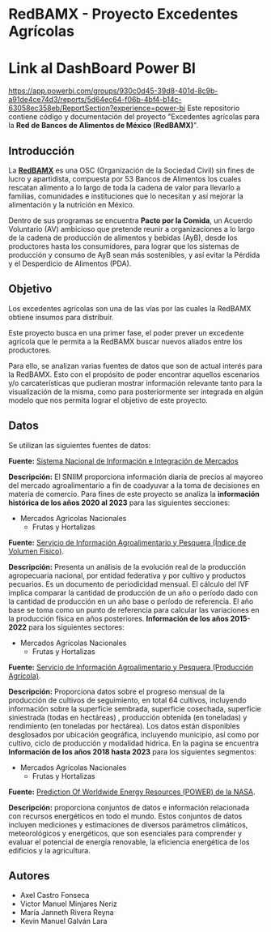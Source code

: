 # RedBAMX - Proyecto Excedentes Agrícolas

# Link al DashBoard Power BI
https://app.powerbi.com/groups/930c0d45-39d8-401d-8c9b-a91de4ce74d3/reports/5d64ec64-f06b-4bf4-b14c-63058ec358eb/ReportSection?experience=power-bi
Este repositorio contiene código y documentación del proyecto "Excedentes agrícolas para la **Red de Bancos de Alimentos de México (RedBAMX)**".

## Introducción

La [**RedBAMX**](https://bamx.org.mx/) es una OSC (Organización de la Sociedad Civil) sin fines de lucro y apartidista, compuesta por 53 Bancos de Alimentos los cuales rescatan alimento a lo largo de toda la cadena de valor para llevarlo a familias, comunidades e instituciones que lo necesitan y así mejorar la alimentación y la nutrición en México.

Dentro de sus programas se encuentra **Pacto por la Comida**, un Acuerdo Voluntario (AV) ambicioso que pretende reunir a organizaciones a lo largo de la cadena de producción de alimentos y bebidas (AyB), desde los productores hasta los consumidores, para lograr que los sistemas de producción y consumo de AyB sean más sostenibles, y así evitar la Pérdida y el Desperdicio de Alimentos (PDA). 

## Objetivo

Los excedentes agrícolas son una de las vías por las cuales la RedBAMX obtiene insumos para distribuír. 

Este proyecto busca en una primer fase, el poder prever un excedente agrícola que le permita a la RedBAMX buscar nuevos aliados entre los productores.

Para ello, se analizan varias fuentes de datos que son de actual interés para la RedBAMX. Esto con el propósito de poder encontrar aquellos escenarios y/o carcaterísticas que pudieran mostrar información relevante tanto para la visualización de la misma, como para posteriormente ser integrada en algún modelo que nos permita lograr el objetivo de este proyecto.


## Datos

Se utilizan las siguientes fuentes de datos:

**Fuente:** [Sistema Nacional de Información e Integración de Mercados](http://www.economia-sniim.gob.mx/)

**Descripción:** El SNIIM proporciona información diaria de precios al mayoreo del mercado agroalimentario a fin de coadyuvar a la toma de decisiones en materia de comercio. Para fines de este proyecto se analiza la **información histórica de los años 2020 al 2023** para las siguientes secciones:
- Mercados Agricolas Nacionales
    - Frutas y Hortalizas
 
**Fuente:** [Servicio de Información Agroalimentario y Pesquera (Índice de Volumen Físico)](https://www.gob.mx/siap/documentos/ivf-correspondiente-al-mes-de-mayo-2017-111668/).

**Descripción:** Presenta un análisis de la evolución real de la producción agropecuaria nacional, por entidad federativa y por cultivo y productos pecuarios. Es un documento de periodicidad mensual. El cálculo del IVF implica comparar la cantidad de producción de un año o período dado con la cantidad de producción en un año base o período de referencia. El año base se toma como un punto de referencia para calcular las variaciones en la producción física en años posteriores.
**Información de los años 2015-2022** para los siguientes sectores:
- Mercados Agrícolas Nacionales
    - Frutas y Hortalizas


**Fuente:** [Servicio de Información Agroalimentario y Pesquera (Producción Agrícola)](https://nube.siap.gob.mx/avance_agricola/).

**Descripción:** Proporciona datos sobre el progreso mensual de la producción de cultivos de seguimiento, en total 64 cultivos, incluyendo información sobre la superficie sembrada, superficie cosechada, superficie siniestrada (todas en hectáreas) , producción obtenida (en toneladas) y rendimiento (en toneladas por hectárea). Los datos están disponibles desglosados por ubicación geográfica, incluyendo municipio, así como por cultivo, ciclo de producción y modalidad hídrica. En la pagina se encuentra **Información de los años 2018 hasta 2023** para los siguientes segmentos: 
- Mercados Agrícolas Nacionales
    - Frutas y Hortalizas 


**Fuente:** [Prediction Of Worldwide Energy Resources (POWER) de la NASA](https://power.larc.nasa.gov/#resources).

**Descripción:** proporciona conjuntos de datos e información relacionada con recursos energéticos en todo el mundo. Estos conjuntos de datos incluyen mediciones y estimaciones de diversos parámetros climáticos, meteorológicos y energéticos, que son esenciales para comprender y evaluar el potencial de energía renovable, la eficiencia energética de los edificios y la agricultura.

    
## Autores
- Axel Castro Fonseca
- Victor Manuel Minjares Neriz
- María Janneth Rivera Reyna
- Kevin Manuel Galván Lara
